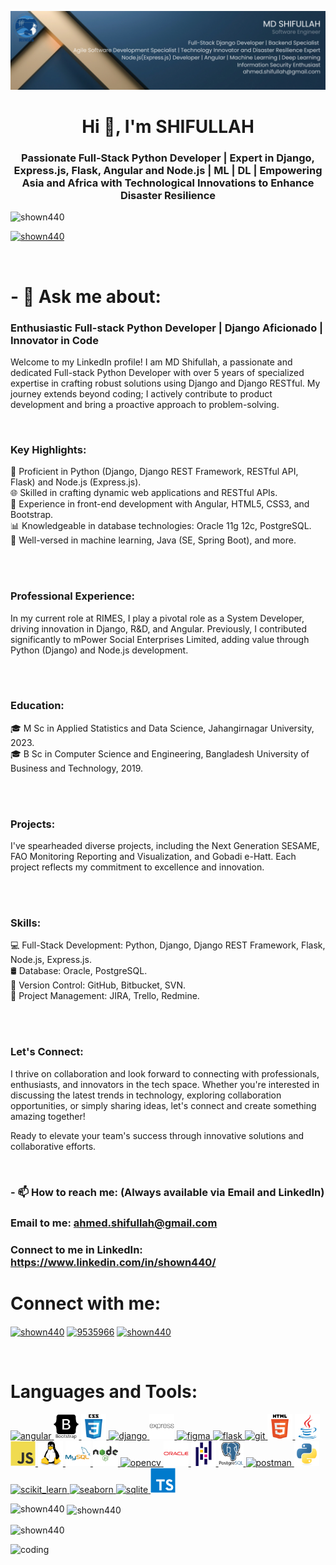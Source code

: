 ![logo](https://github.com/shown440/shown440/blob/main/LinkedIn-Cover(2).png)

<h1 align="center">Hi 👋, I'm SHIFULLAH</h1>
<h3 align="center">Passionate Full-Stack Python Developer | Expert in Django, Express.js, Flask, Angular and Node.js |
    ML | DL | Empowering Asia and Africa with Technological Innovations to Enhance Disaster Resilience</h3>


<p align="left"> <img src="https://komarev.com/ghpvc/?username=shown440&label=Profile%20views&color=0e75b6&style=flat"
        alt="shown440" /> </p>

<p align="left"> <a href="https://github.com/ryo-ma/github-profile-trophy"><img
            src="https://github-profile-trophy.vercel.app/?username=shown440" alt="shown440" /></a> </p>

<p align="left"> <a href="https://twitter.com/" target="blank"><img
            src="https://img.shields.io/twitter/follow/?logo=twitter&style=for-the-badge" alt="" /></a> </p>

<h1 align="left">- 💬 Ask me about:</h1>
<h3 align="left">Enthusiastic Full-stack Python Developer | Django Aficionado | Innovator in Code </h3>

Welcome to my LinkedIn profile! I am MD Shifullah, a passionate and dedicated Full-stack Python Developer with over 5 years of
specialized expertise in crafting robust solutions using Django and Django RESTful. My journey extends beyond coding; I
actively contribute to product development and bring a proactive approach to problem-solving. 

<br>
<h3 align="left">Key Highlights: </h3>
🚀 Proficient in Python (Django, Django REST Framework, RESTful API, Flask) and Node.js (Express.js). 
<br>🌐 Skilled in crafting dynamic web applications and RESTful APIs. 
<br>🎨 Experience in front-end development with Angular, HTML5, CSS3, and Bootstrap. 
<br>📊 Knowledgeable in database technologies: Oracle 11g 12c, PostgreSQL. 
<br>🧠 Well-versed in machine learning, Java (SE, Spring Boot), and more. 

<br><br>
<h3 align="left">Professional Experience: </h3>
In my current role at RIMES, I play a pivotal role as a System Developer, driving innovation in Django, R&D, and Angular. 
Previously, I contributed significantly to mPower Social Enterprises Limited, adding value through Python (Django) and Node.js development. 

<br><br>
<h3 align="left">Education: </h3>
🎓 M Sc in Applied Statistics and Data Science, Jahangirnagar University, 2023. 
<br>🎓 B Sc in Computer Science and Engineering, Bangladesh University of Business and Technology, 2019. 

<br><br>
<h3 align="left">Projects: </h3>
I've spearheaded diverse projects, including the Next Generation SESAME, FAO Monitoring
Reporting and Visualization, and Gobadi e-Hatt. Each project reflects my commitment to excellence and innovation.

<br><br>
<h3 align="left">Skills: </h3>
💻 Full-Stack Development: Python, Django, Django REST Framework, Flask, Node.js, Express.js. 
<br>🛢️ Database: Oracle, PostgreSQL. 
<br>🔄 Version Control: GitHub, Bitbucket, SVN. 
<br>🚀 Project Management: JIRA, Trello, Redmine.

<br><br>
<h3 align="left">Let's Connect: </h3>
I thrive on collaboration and look forward to connecting with professionals, enthusiasts, and innovators in the tech space. Whether you're
interested in discussing the latest trends in technology, exploring collaboration opportunities, or simply sharing ideas, let's connect and 
create something amazing together! 

Ready to elevate your team's success through innovative solutions and collaborative efforts.

<br>
<h3 align="left">- 📫 How to reach me: (Always available via Email and LinkedIn) </h3>
<h3 align="left"> Email to me: <a href="mailto:ahmed.shifullah@gmail.com">ahmed.shifullah@gmail.com</a></h3>
<h3 align="left"> Connect to me in LinkedIn: <a href="https://www.linkedin.com/in/shown440/" target="_blank">https://www.linkedin.com/in/shown440/</a></h3>

<h1 align="left">Connect with me:</h1>
<p align="left">
    <a href="https://linkedin.com/in/shown440" target="blank"><img align="center"
            src="https://raw.githubusercontent.com/rahuldkjain/github-profile-readme-generator/master/src/images/icons/Social/linked-in-alt.svg"
            alt="shown440" height="200" width="210" /></a>
    <a href="https://stackoverflow.com/users/9535966" target="blank"><img align="center"
            src="https://raw.githubusercontent.com/rahuldkjain/github-profile-readme-generator/master/src/images/icons/Social/stack-overflow.svg"
            alt="9535966" height="200" width="210" /></a>
    <a href="https://www.leetcode.com/shown440" target="blank"><img align="center"
            src="https://raw.githubusercontent.com/rahuldkjain/github-profile-readme-generator/master/src/images/icons/Social/leet-code.svg"
            alt="shown440" height="200" width="210" /></a>
</p>

</br>
<h1 align="left">Languages and Tools:</h1>
<p align="left"> 
    <a href="https://angular.io" target="_blank" rel="noreferrer"> <img
            src="https://angular.io/assets/images/logos/angular/angular.svg" alt="angular" width="40" height="40" />
    </a> <a href="https://getbootstrap.com" target="_blank" rel="noreferrer"> <img
            src="https://raw.githubusercontent.com/devicons/devicon/master/icons/bootstrap/bootstrap-plain-wordmark.svg"
            alt="bootstrap" width="40" height="40" /> </a> <a href="https://www.w3schools.com/css/" target="_blank"
        rel="noreferrer"> <img
            src="https://raw.githubusercontent.com/devicons/devicon/master/icons/css3/css3-original-wordmark.svg"
            alt="css3" width="40" height="40" /> </a> <a href="https://www.djangoproject.com/" target="_blank"
        rel="noreferrer"> <img src="https://cdn.worldvectorlogo.com/logos/django.svg" alt="django" width="40"
            height="40" /> </a> <a href="https://expressjs.com" target="_blank" rel="noreferrer"> <img
            src="https://raw.githubusercontent.com/devicons/devicon/master/icons/express/express-original-wordmark.svg"
            alt="express" width="40" height="40" /> </a> <a href="https://www.figma.com/" target="_blank"
        rel="noreferrer"> <img src="https://www.vectorlogo.zone/logos/figma/figma-icon.svg" alt="figma" width="40"
            height="40" /> </a> <a href="https://flask.palletsprojects.com/" target="_blank" rel="noreferrer"> <img
            src="https://www.vectorlogo.zone/logos/pocoo_flask/pocoo_flask-icon.svg" alt="flask" width="40"
            height="40" /> </a> <a href="https://git-scm.com/" target="_blank" rel="noreferrer"> <img
            src="https://www.vectorlogo.zone/logos/git-scm/git-scm-icon.svg" alt="git" width="40" height="40" /> </a> <a
        href="https://www.w3.org/html/" target="_blank" rel="noreferrer"> <img
            src="https://raw.githubusercontent.com/devicons/devicon/master/icons/html5/html5-original-wordmark.svg"
            alt="html5" width="40" height="40" /> </a> <a href="https://www.java.com" target="_blank" rel="noreferrer">
        <img src="https://raw.githubusercontent.com/devicons/devicon/master/icons/java/java-original.svg" alt="java"
            width="40" height="40" /> </a> <a href="https://developer.mozilla.org/en-US/docs/Web/JavaScript"
        target="_blank" rel="noreferrer"> <img
            src="https://raw.githubusercontent.com/devicons/devicon/master/icons/javascript/javascript-original.svg"
            alt="javascript" width="40" height="40" /> </a> <a href="https://www.linux.org/" target="_blank"
        rel="noreferrer"> <img
            src="https://raw.githubusercontent.com/devicons/devicon/master/icons/linux/linux-original.svg" alt="linux"
            width="40" height="40" /> </a> <a href="https://www.mysql.com/" target="_blank" rel="noreferrer"> <img
            src="https://raw.githubusercontent.com/devicons/devicon/master/icons/mysql/mysql-original-wordmark.svg"
            alt="mysql" width="40" height="40" /> </a> <a href="https://nodejs.org" target="_blank" rel="noreferrer">
        <img src="https://raw.githubusercontent.com/devicons/devicon/master/icons/nodejs/nodejs-original-wordmark.svg"
            alt="nodejs" width="40" height="40" /> </a> <a href="https://opencv.org/" target="_blank" rel="noreferrer">
        <img src="https://www.vectorlogo.zone/logos/opencv/opencv-icon.svg" alt="opencv" width="40" height="40" /> </a>
    <a href="https://www.oracle.com/" target="_blank" rel="noreferrer"> <img
            src="https://raw.githubusercontent.com/devicons/devicon/master/icons/oracle/oracle-original.svg"
            alt="oracle" width="40" height="40" /> </a> <a href="https://pandas.pydata.org/" target="_blank"
        rel="noreferrer"> <img
            src="https://raw.githubusercontent.com/devicons/devicon/2ae2a900d2f041da66e950e4d48052658d850630/icons/pandas/pandas-original.svg"
            alt="pandas" width="40" height="40" /> </a> <a href="https://www.postgresql.org" target="_blank"
        rel="noreferrer"> <img
            src="https://raw.githubusercontent.com/devicons/devicon/master/icons/postgresql/postgresql-original-wordmark.svg"
            alt="postgresql" width="40" height="40" /> </a> <a href="https://postman.com" target="_blank"
        rel="noreferrer"> <img src="https://www.vectorlogo.zone/logos/getpostman/getpostman-icon.svg" alt="postman"
            width="40" height="40" /> </a> <a href="https://www.python.org" target="_blank" rel="noreferrer"> <img
            src="https://raw.githubusercontent.com/devicons/devicon/master/icons/python/python-original.svg"
            alt="python" width="40" height="40" /> </a> <a href="https://scikit-learn.org/" target="_blank"
        rel="noreferrer"> <img src="https://upload.wikimedia.org/wikipedia/commons/0/05/Scikit_learn_logo_small.svg"
            alt="scikit_learn" width="40" height="40" /> </a> <a href="https://seaborn.pydata.org/" target="_blank"
        rel="noreferrer"> <img src="https://seaborn.pydata.org/_images/logo-mark-lightbg.svg" alt="seaborn" width="40"
            height="40" /> </a> <a href="https://www.sqlite.org/" target="_blank" rel="noreferrer"> <img
            src="https://www.vectorlogo.zone/logos/sqlite/sqlite-icon.svg" alt="sqlite" width="40" height="40" /> </a>
    <a href="https://www.typescriptlang.org/" target="_blank" rel="noreferrer"> <img
            src="https://raw.githubusercontent.com/devicons/devicon/master/icons/typescript/typescript-original.svg"
            alt="typescript" width="40" height="40" /> </a> 
</p>

<p><img align="left"
        src="https://github-readme-stats.vercel.app/api/top-langs?username=shown440&show_icons=true&locale=en&layout=compact"
        alt="shown440" />
</p>

<p>&nbsp;<img align="center"
        src="https://github-readme-stats.vercel.app/api?username=shown440&show_icons=true&locale=en" alt="shown440" />
</p>

<p><img align="center" src="https://github-readme-streak-stats.herokuapp.com/?user=shown440&" alt="shown440" /></p>

<img src="https://cdn.dribbble.com/users/926537/screenshots/4502924/python-2.gif" alt="coding"  style="width: 100vw; margin: auto; display: block;">
